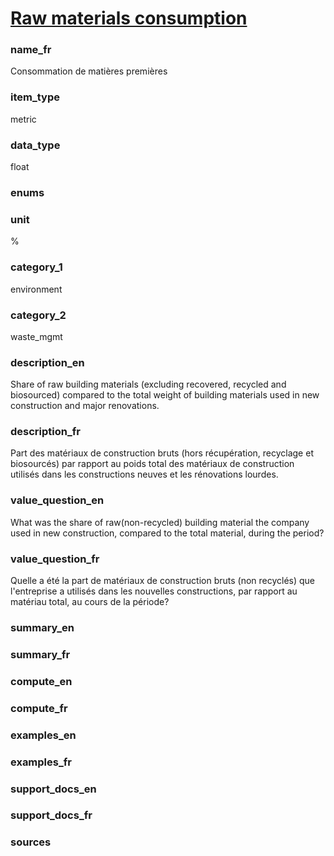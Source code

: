 
# [Raw materials consumption](#building_recycled_material_pct)

### name_fr

Consommation de matières premières

### item_type

metric

### data_type

float

### enums



### unit

%

### category_1

environment

### category_2

waste_mgmt

### description_en


Share of raw building materials (excluding recovered, recycled and biosourced) compared to the
total weight of building materials used in new construction and major renovations.


### description_fr


Part des matériaux de construction bruts (hors récupération, recyclage et biosourcés) par rapport
au poids total des matériaux de construction utilisés dans les constructions neuves et les
rénovations lourdes.


### value_question_en


What was the share of raw(non-recycled) building material the company used in new construction,
compared to the total material, during the period?

### value_question_fr


Quelle a été la part de matériaux de construction bruts (non recyclés) que l'entreprise a utilisés
dans les nouvelles constructions, par rapport au matériau total, au cours de la période?

### summary_en



### summary_fr



### compute_en



### compute_fr



### examples_en



### examples_fr



### support_docs_en



### support_docs_fr



### sources


            